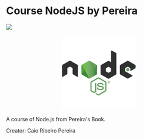 # Course NodeJS by Pereira
![](https://img.shields.io/badge/status-progress-blue)

<p align="center">
<img src=".github/logo.png">
</p>

A course of Node.js from Pereira's Book.

Creator: Caio Ribeiro Pereira
